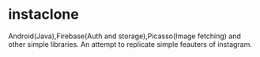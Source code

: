 # instaclone
Android(Java),Firebase(Auth and storage),Picasso(Image fetching) and other simple libraries.
An attempt to replicate simple feauters of instagram. 
 
